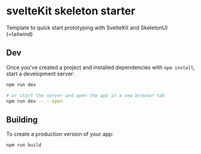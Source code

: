 # svelteKit skeleton starter

Template to quick start prototyping with SvelteKit and SkeletonUI (+tailwind)

## Dev

Once you've created a project and installed dependencies with `npm install`, start a development server:

```bash
npm run dev

# or start the server and open the app in a new browser tab
npm run dev -- --open
```

## Building

To create a production version of your app:

```bash
npm run build
```
